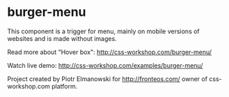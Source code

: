 # burger-menu
This component is a trigger for menu, mainly on mobile versions of websites and is made without images.

Read more about "Hover box": http://css-workshop.com/burger-menu/

Watch live demo: http://css-workshop.com/examples/burger-menu/

Project created by Piotr Elmanowski for http://fronteos.com/ owner of css-workshop.com platform.

